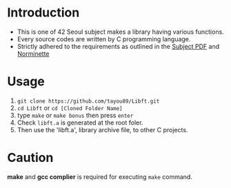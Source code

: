 # Introduction
- This is one of 42 Seoul subject makes a library having various functions. 
- Every source codes are written by C programming language.
- Strictly adhered to the requirements as outlined in the [Subject PDF](requirements/Libft.pdf) and [Norminette](requirements/nominette.pdf)
# Usage
1. `git clone https://github.com/tayou89/Libft.git`
2. `cd Libft` or `cd [Cloned Folder Name]`
3. type `make` or `make bonus` then press `enter`
4. Check `libft.a` is generated at the root foler.
5. Then use the 'libft.a', library archive file,  to other C projects.
# Caution
**make** and **gcc complier** is required for executing `make` command.

